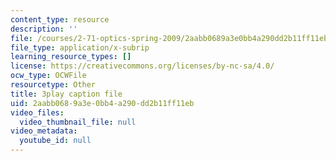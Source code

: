 ```yaml
---
content_type: resource
description: ''
file: /courses/2-71-optics-spring-2009/2aabb0689a3e0bb4a290dd2b11ff11eb_MK5uZttfWfM.srt
file_type: application/x-subrip
learning_resource_types: []
license: https://creativecommons.org/licenses/by-nc-sa/4.0/
ocw_type: OCWFile
resourcetype: Other
title: 3play caption file
uid: 2aabb068-9a3e-0bb4-a290-dd2b11ff11eb
video_files:
  video_thumbnail_file: null
video_metadata:
  youtube_id: null
---
```

